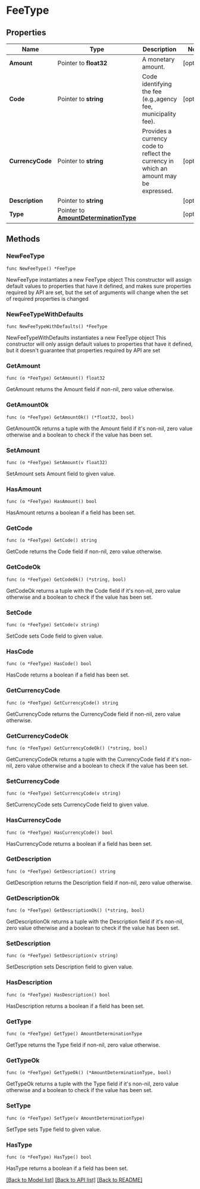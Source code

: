 # FeeType

## Properties

Name | Type | Description | Notes
------------ | ------------- | ------------- | -------------
**Amount** | Pointer to **float32** | A monetary amount. | [optional] 
**Code** | Pointer to **string** | Code identifying the fee (e.g.,agency fee, municipality fee). | [optional] 
**CurrencyCode** | Pointer to **string** | Provides a currency code to reflect the currency in which an amount may be expressed. | [optional] 
**Description** | Pointer to **string** |  | [optional] 
**Type** | Pointer to [**AmountDeterminationType**](AmountDeterminationType.md) |  | [optional] 

## Methods

### NewFeeType

`func NewFeeType() *FeeType`

NewFeeType instantiates a new FeeType object
This constructor will assign default values to properties that have it defined,
and makes sure properties required by API are set, but the set of arguments
will change when the set of required properties is changed

### NewFeeTypeWithDefaults

`func NewFeeTypeWithDefaults() *FeeType`

NewFeeTypeWithDefaults instantiates a new FeeType object
This constructor will only assign default values to properties that have it defined,
but it doesn't guarantee that properties required by API are set

### GetAmount

`func (o *FeeType) GetAmount() float32`

GetAmount returns the Amount field if non-nil, zero value otherwise.

### GetAmountOk

`func (o *FeeType) GetAmountOk() (*float32, bool)`

GetAmountOk returns a tuple with the Amount field if it's non-nil, zero value otherwise
and a boolean to check if the value has been set.

### SetAmount

`func (o *FeeType) SetAmount(v float32)`

SetAmount sets Amount field to given value.

### HasAmount

`func (o *FeeType) HasAmount() bool`

HasAmount returns a boolean if a field has been set.

### GetCode

`func (o *FeeType) GetCode() string`

GetCode returns the Code field if non-nil, zero value otherwise.

### GetCodeOk

`func (o *FeeType) GetCodeOk() (*string, bool)`

GetCodeOk returns a tuple with the Code field if it's non-nil, zero value otherwise
and a boolean to check if the value has been set.

### SetCode

`func (o *FeeType) SetCode(v string)`

SetCode sets Code field to given value.

### HasCode

`func (o *FeeType) HasCode() bool`

HasCode returns a boolean if a field has been set.

### GetCurrencyCode

`func (o *FeeType) GetCurrencyCode() string`

GetCurrencyCode returns the CurrencyCode field if non-nil, zero value otherwise.

### GetCurrencyCodeOk

`func (o *FeeType) GetCurrencyCodeOk() (*string, bool)`

GetCurrencyCodeOk returns a tuple with the CurrencyCode field if it's non-nil, zero value otherwise
and a boolean to check if the value has been set.

### SetCurrencyCode

`func (o *FeeType) SetCurrencyCode(v string)`

SetCurrencyCode sets CurrencyCode field to given value.

### HasCurrencyCode

`func (o *FeeType) HasCurrencyCode() bool`

HasCurrencyCode returns a boolean if a field has been set.

### GetDescription

`func (o *FeeType) GetDescription() string`

GetDescription returns the Description field if non-nil, zero value otherwise.

### GetDescriptionOk

`func (o *FeeType) GetDescriptionOk() (*string, bool)`

GetDescriptionOk returns a tuple with the Description field if it's non-nil, zero value otherwise
and a boolean to check if the value has been set.

### SetDescription

`func (o *FeeType) SetDescription(v string)`

SetDescription sets Description field to given value.

### HasDescription

`func (o *FeeType) HasDescription() bool`

HasDescription returns a boolean if a field has been set.

### GetType

`func (o *FeeType) GetType() AmountDeterminationType`

GetType returns the Type field if non-nil, zero value otherwise.

### GetTypeOk

`func (o *FeeType) GetTypeOk() (*AmountDeterminationType, bool)`

GetTypeOk returns a tuple with the Type field if it's non-nil, zero value otherwise
and a boolean to check if the value has been set.

### SetType

`func (o *FeeType) SetType(v AmountDeterminationType)`

SetType sets Type field to given value.

### HasType

`func (o *FeeType) HasType() bool`

HasType returns a boolean if a field has been set.


[[Back to Model list]](../README.md#documentation-for-models) [[Back to API list]](../README.md#documentation-for-api-endpoints) [[Back to README]](../README.md)


